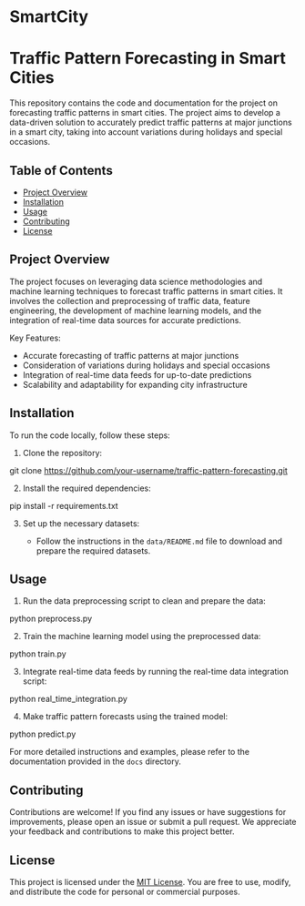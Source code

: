 # SmartCity

# Traffic Pattern Forecasting in Smart Cities
This repository contains the code and documentation for the project on forecasting traffic patterns in smart cities. The project aims to develop a data-driven solution to accurately predict traffic patterns at major junctions in a smart city, taking into account variations during holidays and special occasions.

## Table of Contents

- [Project Overview](#project-overview)
- [Installation](#installation)
- [Usage](#usage)
- [Contributing](#contributing)
- [License](#license)

## Project Overview

The project focuses on leveraging data science methodologies and machine learning techniques to forecast traffic patterns in smart cities. It involves the collection and preprocessing of traffic data, feature engineering, the development of machine learning models, and the integration of real-time data sources for accurate predictions.

Key Features:

- Accurate forecasting of traffic patterns at major junctions
- Consideration of variations during holidays and special occasions
- Integration of real-time data feeds for up-to-date predictions
- Scalability and adaptability for expanding city infrastructure

## Installation

To run the code locally, follow these steps:

1. Clone the repository:

git clone https://github.com/your-username/traffic-pattern-forecasting.git


2. Install the required dependencies:

pip install -r requirements.txt

3. Set up the necessary datasets:

   - Follow the instructions in the `data/README.md` file to download and prepare the required datasets.

## Usage

1. Run the data preprocessing script to clean and prepare the data:


python preprocess.py


2. Train the machine learning model using the preprocessed data:


python train.py


3. Integrate real-time data feeds by running the real-time data integration script:

python real_time_integration.py


4. Make traffic pattern forecasts using the trained model:


python predict.py


For more detailed instructions and examples, please refer to the documentation provided in the `docs` directory.

## Contributing

Contributions are welcome! If you find any issues or have suggestions for improvements, please open an issue or submit a pull request. We appreciate your feedback and contributions to make this project better.

## License

This project is licensed under the [MIT License](LICENSE). You are free to use, modify, and distribute the code for personal or commercial purposes.



 
